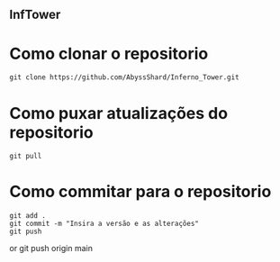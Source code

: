 ## InfTower

# Como clonar o repositorio
    git clone https://github.com/AbyssShard/Inferno_Tower.git

# Como puxar atualizações do repositorio
    git pull

# Como commitar para o repositorio
    git add .
    git commit -m "Insira a versão e as alterações"
    git push
or
    git push origin main
